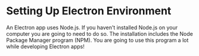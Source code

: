 # Setting Up Electron Environment

An Electron app uses Node.js.  If you haven't installed Node.js on your computer you are going to need to do so. The installation includes the Node Package Manager program (NPM). You are going to use this program a lot while developing Electron apps!

